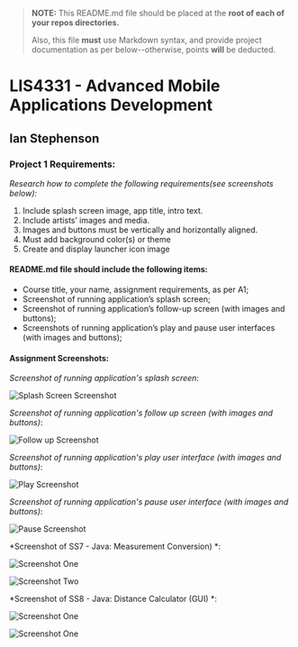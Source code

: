 > **NOTE:** This README.md file should be placed at the **root of each of your repos directories.**
>
>Also, this file **must** use Markdown syntax, and provide project documentation as per below--otherwise, points **will** be deducted.
>

# LIS4331 - Advanced Mobile Applications Development

## Ian Stephenson

### Project 1 Requirements:

*Research how to complete the following requirements(see screenshots below):*

1. Include splash screen image, app title, intro text.
2. Include artists’ images and media.
3. Images and buttons must be vertically and horizontally aligned.
4. Must add background color(s) or theme
5. Create and display launcher icon image

#### README.md file should include the following items:

* Course title, your name, assignment requirements, as per A1;
* Screenshot of running application’s splash screen;
* Screenshot of running application’s follow-up screen (with images and buttons);
* Screenshots of running application’s play and pause user interfaces (with images and buttons);

#### Assignment Screenshots:

*Screenshot of running application's splash screen*:

![Splash Screen Screenshot](images/splash.png)

*Screenshot of running application's follow up screen (with images and buttons)*:

![Follow up Screenshot](images/main.png)

*Screenshot of running application's play user interface (with images and buttons)*:

![Play Screenshot](images/play.png)

*Screenshot of running application's pause user interface (with images and buttons)*:

![Pause Screenshot](images/pause.png)

*Screenshot of SS7 - Java: Measurement Conversion) *:

![Screenshot One](images/SS7p1.png)

![Screenshot Two](images/SS7p2.png)

*Screenshot of SS8 - Java: Distance Calculator (GUI) *:

![Screenshot One](images/SS8p1.png)

![Screenshot One](images/SS8p2.png)


